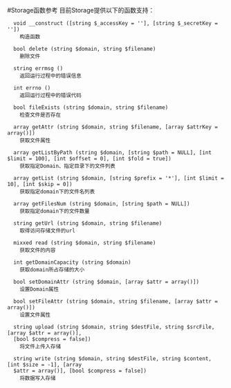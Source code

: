 #Storage函数参考
目前Storage提供以下的函数支持：

      void __construct ([string $_accessKey = ''], [string $_secretKey = ''])
		构造函数

      bool delete (string $domain, string $filename)
		删除文件

      string errmsg ()
		返回运行过程中的错误信息

      int errno ()
		返回运行过程中的错误代码
 
      bool fileExists (string $domain, string $filename)
    	检查文件是否存在
     
      array getAttr (string $domain, string $filename, [array $attrKey = array()])
    	获取文件属性
     
	  array getListByPath (string $domain, [string $path = NULL], [int $limit = 100], [int $offset = 0], [int $fold = true])
		获取指定Domain、指定目录下的文件列表

      array getList (string $domain, [string $prefix = '*'], [int $limit = 10], [int $skip = 0])
    	获取指定domain下的文件名列表

	  array getFilesNum (string $domain, [string $path = NULL])
		获取指定domain下的文件数量
     
      string getUrl (string $domain, string $filename)
    	取得访问存储文件的url
     
      mixxed read (string $domain, string $filename)
    	获取文件的内容
     
      int getDomainCapacity (string $domain)
		获取domain所占存储的大小
     
      bool setDomainAttr (string $domain, [array $attr = array()])
    	设置Domain属性
     
      bool setFileAttr (string $domain, string $filename, [array $attr = array()])
    	设置文件属性
     
      string upload (string $domain, string $destFile, string $srcFile, [array $attr = array()],
      [bool $compress = false])
    	将文件上传入存储
     
      string write (string $domain, string $destFile, string $content, [int $size = -1], [array
      $attr = array()], [bool $compress = false])
    	将数据写入存储